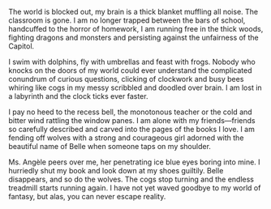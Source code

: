 The world is blocked out, my brain is a thick blanket muffling all noise. The classroom is gone. I am no longer trapped between the bars of school, handcuffed to the horror of homework, I am running free in the thick woods, fighting dragons and monsters and persisting against the unfairness of the Capitol.

I swim with dolphins, fly with umbrellas and feast with frogs. Nobody who knocks on the doors of my world could ever understand the complicated conundrum of curious questions, clicking of clockwork and busy bees whiring like cogs in my messy scribbled and doodled over brain. I am lost in a labyrinth and the clock ticks ever faster.

I pay no heed to the recess bell, the monotonous teacher or the cold and bitter wind rattling the window panes. I am alone with my friends—friends so carefully described and carved into the pages of the books I love. I am fending off wolves with a strong and courageous girl adorned with the beautiful name of Belle when someone taps on my shoulder.

Ms. Angèle peers over me, her penetrating ice blue eyes boring into mine. I hurriedly shut my book and look down at my shoes guiltily. Belle disappears, and so do the wolves. The cogs stop turning and the endless treadmill starts running again. I have not yet waved goodbye to my world of fantasy, but alas, you can never escape reality.
